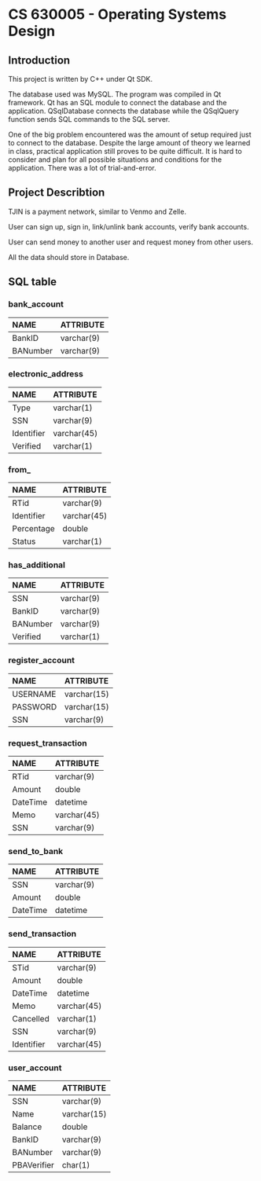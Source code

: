 # CS 630005 - Operating Systems Design
## Introduction
This project is written by C++ under Qt SDK.

The database used was MySQL. The program was compiled in Qt framework. Qt has an SQL module to connect the database and the application. QSqlDatabase connects the database while the QSqlQuery function sends SQL commands to the SQL server. 

One of the big problem encountered was the amount of setup required just to connect to the database. Despite the large amount of theory we learned in class, practical application still proves to be quite difficult. It is hard to consider and plan for all possible situations and conditions for the application. There was a lot of trial-and-error.

## Project Describtion
TJIN is a payment network, similar to Venmo and Zelle.

User can sign up, sign in, link/unlink bank accounts, verify bank accounts. 

User can send money to another user and request money from other users.

All the data should store in Database.

## SQL table

### bank_account
| NAME             | ATTRIBUTE
| :--------------  |:--------------  
| BankID           | varchar(9)
| BANumber         | varchar(9)

### electronic_address
| NAME       | ATTRIBUTE
| :-------   | :-------
| Type       | varchar(1)
| SSN        | varchar(9)
| Identifier | varchar(45)
| Verified   | varchar(1)

### from_
| NAME      | ATTRIBUTE
| :-------  | :-------
|RTid       | varchar(9)
|Identifier | varchar(45)
|Percentage | double
|Status     | varchar(1)

### has_additional
| NAME      | ATTRIBUTE
| :-------  | :-------
| SSN       | varchar(9)
| BankID    | varchar(9)
| BANumber  | varchar(9)
| Verified  | varchar(1)

### register_account
| NAME      | ATTRIBUTE
| :-------  | :-------
| USERNAME  | varchar(15)
| PASSWORD  | varchar(15)
| SSN       | varchar(9)

### request_transaction
| NAME      | ATTRIBUTE
| :-------  | :-------
| RTid      | varchar(9)
| Amount    | double
| DateTime  | datetime
| Memo      | varchar(45)
| SSN       | varchar(9)

### send_to_bank
| NAME      | ATTRIBUTE
| :-------  | :-------
| SSN       | varchar(9)
| Amount    | double
| DateTime  | datetime

### send_transaction
| NAME      | ATTRIBUTE
| :-------  | :-------
| STid      | varchar(9)
| Amount    | double
| DateTime  | datetime
| Memo      | varchar(45)
| Cancelled | varchar(1)
| SSN       | varchar(9)
| Identifier| varchar(45)

### user_account
| NAME       | ATTRIBUTE
| :-------   | :-------
| SSN        | varchar(9)
| Name       | varchar(15)
| Balance    | double
| BankID     | varchar(9)
| BANumber   | varchar(9)
| PBAVerifier| char(1)
